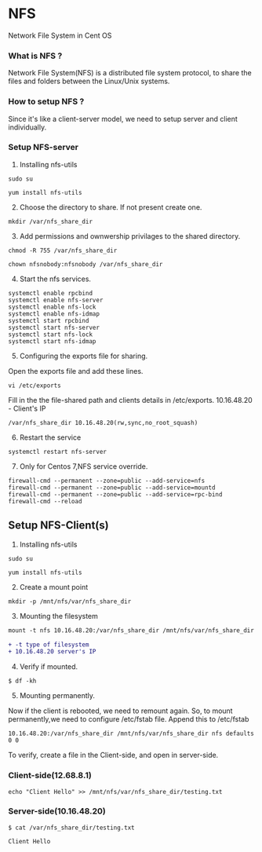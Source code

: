 # NFS
Network File System in Cent OS
### What is NFS ?
Network File System(NFS) is a distributed file system protocol, to share the files and folders between the Linux/Unix systems.

### How to setup NFS ?
Since it's like a client-server model, we need to setup server and client individually.

### Setup NFS-server

1. Installing nfs-utils

```
sudo su
```
```
yum install nfs-utils
```

2. Choose the directory to share. If not present create one.

```
mkdir /var/nfs_share_dir
```

3. Add permissions and ownwership privilages to the shared directory.

```
chmod -R 755 /var/nfs_share_dir
```
```
chown nfsnobody:nfsnobody /var/nfs_share_dir

```
4. Start the nfs services.

```
systemctl enable rpcbind
systemctl enable nfs-server
systemctl enable nfs-lock
systemctl enable nfs-idmap
systemctl start rpcbind
systemctl start nfs-server
systemctl start nfs-lock
systemctl start nfs-idmap

```
5. Configuring the exports file for sharing.

Open the exports file and add these lines.

```
vi /etc/exports
```

Fill in the the file-shared path and clients details in /etc/exports. 10.16.48.20 - Client's IP

```
/var/nfs_share_dir 10.16.48.20(rw,sync,no_root_squash)
```

6. Restart the service

```
systemctl restart nfs-server
```
7. Only for Centos 7,NFS service override.

```
firewall-cmd --permanent --zone=public --add-service=nfs
firewall-cmd --permanent --zone=public --add-service=mountd
firewall-cmd --permanent --zone=public --add-service=rpc-bind
firewall-cmd --reload
```
## Setup NFS-Client(s)

1. Installing nfs-utils
```
sudo su 
```
```
yum install nfs-utils
```
2. Create a mount point
```
mkdir -p /mnt/nfs/var/nfs_share_dir
```

3. Mounting the filesystem
```diff
mount -t nfs 10.16.48.20:/var/nfs_share_dir /mnt/nfs/var/nfs_share_dir

+ -t type of filesystem
+ 10.16.48.20 server's IP

```
4. Verify if mounted.
```
$ df -kh
```
5. Mounting permanently.

Now if the client is rebooted, we need to remount again. So, to mount permanently,we
need to configure /etc/fstab file.
Append this to /etc/fstab
```
10.16.48.20:/var/nfs_share_dir /mnt/nfs/var/nfs_share_dir nfs defaults 0 0
```
To verify, create a file in the Client-side, and open in server-side.
### Client-side(12.68.8.1)
```
echo "Client Hello" >> /mnt/nfs/var/nfs_share_dir/testing.txt
```

### Server-side(10.16.48.20)
```
$ cat /var/nfs_share_dir/testing.txt
```
```
Client Hello
```

